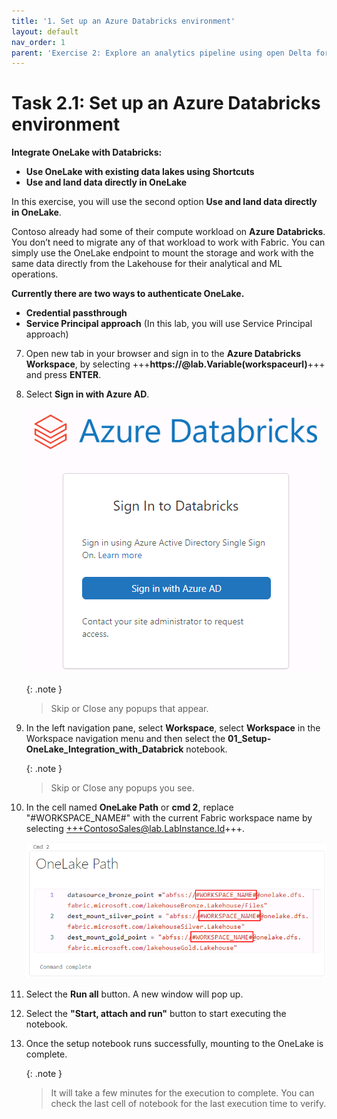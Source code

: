 ```yaml
---
title: '1. Set up an Azure Databricks environment'
layout: default
nav_order: 1
parent: 'Exercise 2: Explore an analytics pipeline using open Delta format and Azure Databricks Delta Live Tables'
---
```


# Task 2.1: Set up an Azure Databricks environment

**Integrate OneLake with Databricks:**

- **Use OneLake with existing data lakes using Shortcuts**
- **Use and land data directly in OneLake**

In this exercise, you will use the second option **Use and land data directly in OneLake**.

Contoso already had some of their compute workload on **Azure Databricks**. You don’t need to migrate any of that workload to work with Fabric. You can simply use the OneLake endpoint to mount the storage and work with the same data directly from the Lakehouse for their analytical and ML operations.

**Currently there are two ways to authenticate OneLake.**
	
- **Credential passthrough**
- **Service Principal approach** (In this lab, you will use Service Principal approach)

7. Open new tab in your browser and sign in to the **Azure Databricks Workspace**, by selecting +++**https://@lab.Variable(workspaceurl)**+++ and press **ENTER**.

8. Select **Sign in with Azure AD**.
	
 	![task-2.1.new7.png](../media/instructions240153/task-2.1.new7.png)

	{: .note }
 	> Skip or Close any popups that appear.

10. In the left navigation pane, select **Workspace**, select **Workspace** in the Workspace navigation menu and then select the **01_Setup-OneLake_Integration_with_Databrick** notebook.

	{: .note }
 	> Skip or Close any popups you see.

11. In the cell named **OneLake Path** or **cmd 2**, replace "#WORKSPACE_NAME#" with the current Fabric workspace name by selecting +++ContosoSales@lab.LabInstance.Id+++.

	![Select Workflows](../media/instructions240153/task-2.1.7.png)

13. Select the **Run all** button. A new window will pop up.

14. Select the **"Start, attach and run"** button to start executing the notebook.

15. Once the setup notebook runs successfully, mounting to the OneLake is complete.

	{: .note }
 	> It will take a few minutes for the execution to complete. You can check the last cell of notebook for the last execution time to verify.
